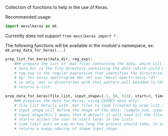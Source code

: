 Collection of functions to help in the use of Keras.  

Recommended usage:  
```python
import messlkeras as mk
```  
Currently does not support `from messlkeras import *` .  

The following functions will be available in the module's namespace, ex: `mk.prep_data_for_keras(...)`

```python
prep_list_for_keras(data_dir, reg_exp):
    ### prepare the list of .mat files containing the data, which will then be fed to prep_data_for_keras
    # data_dir is the file directory containing the data (which could be in subdirectories)
    # reg_exp is the regular expression that identifies the directories containing the data to use:
    # eg: for noisy spectrogram dev set use "messl-spects-noisy.*dt" 
    # so only .mat in directories with that pattern will beadded to the list
	# returns a list

prep_data_for_keras(file_list, input_shape=(-1, 50, 513), start=0, time_limit=180):
    ### prepares the data for Keras, using CHIME3 data only!
    # file_list details with .mat files to load (created by prep_list_for_keras)
    # input_shape will define the shape of the data: (sample_num, input_length, features) (must all be positive)
	# input_shape[0]=-1 means that b default it will load all the files in the file_list, time permitting
    # start=n allows the user to start later in the lists
    # time_limit puts on cap on how long the process should take, in seconds. default is 3 minutes
    # returns a numpy.ndarray of shape input_shape

```
